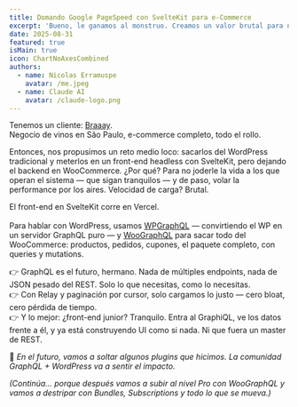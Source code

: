 ```yaml
---
title: Domando Google PageSpeed con SvelteKit para e-Commerce
excerpt: 'Bueno, le ganamos al monstruo. Creamos un valor brutal para nuestro cliente. Su e-commerce ahora es una cosa brillante, rápida como un rayo, que pasa los test tiránicos del PageSpeed de Google con sobra — y deja en visto a cualquier competidor con presupuesto gordo. Echa un ojo a esto.'
date: 2025-08-31
featured: true
isMain: true
icon: ChartNoAxesCombined
authors:
  - name: Nicolas Erramuspe
    avatar: /me.jpeg
  - name: Claude AI
    avatar: /claude-logo.png
---
```


Tenemos un cliente: [Braaay](http://braaay.com).  
Negocio de vinos en São Paulo, e-commerce completo, todo el rollo.

Entonces, nos propusimos un reto medio loco: sacarlos del WordPress tradicional y meterlos en un front-end headless con SvelteKit, pero dejando el backend en WooCommerce. ¿Por qué? Para no joderle la vida a los que operan el sistema — que sigan tranquilos — y de paso, volar la performance por los aires. Velocidad de carga? Brutal.

El front-end en SvelteKit corre en Vercel.  
<br />
Para hablar con WordPress, usamos [WPGraphQL](https://www.wpgraphql.com/) — convirtiendo el WP en un servidor GraphQL puro — y [WooGraphQL](https://woographql.com/) para sacar todo del WooCommerce: productos, pedidos, cupones, el paquete completo, con queries y mutations.

👉 GraphQL es el futuro, hermano. Nada de múltiples endpoints, nada de JSON pesado del REST. Solo lo que necesitas, como lo necesitas.  
👉 Con Relay y paginación por cursor, solo cargamos lo justo — cero bloat, cero pérdida de tiempo.  
👉 Y lo mejor: ¿front-end junior? Tranquilo. Entra al GraphiQL, ve los datos frente a él, y ya está construyendo UI como si nada. Ni que fuera un master de REST.

👋 _En el futuro, vamos a soltar algunos plugins que hicimos. La comunidad GraphQL + WordPress va a sentir el impacto._

_(Continúa... porque después vamos a subir al nivel Pro con WooGraphQL y vamos a destripar con Bundles, Subscriptions y todo lo que se mueva.)_
